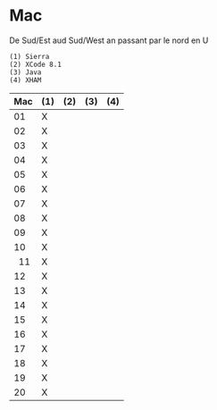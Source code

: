 # Mac

De Sud/Est aud Sud/West an passant par le nord en U

```
(1) Sierra
(2) XCode 8.1
(3) Java
(4) XHAM
```

| Mac |(1)|(2)|(3)|(4)|  
|-----|---|---|---|---|  
|  01 | X |   |   |   |  
|  02 | X |   |   |   |
|  03 | X |   |   |   |
|  04 | X |   |   |   |
|  05 | X |   |   |   |
|  06 | X |   |   |   |
|  07 | X |   |   |   |
|  08 | X |   |   |   |
|  09 | X |   |   |   |
|  10 | X |   |   |   |
|  11 | X |   |   |   |
|  12 | X |   |   |   |
|  13 | X |   |   |   |
|  14 | X |   |   |   |
|  15 | X |   |   |   |
|  16 | X |   |   |   |
|  17 | X |   |   |   |
|  18 | X |   |   |   |
|  19 | X |   |   |   |
|  20 | X |   |   |   |



